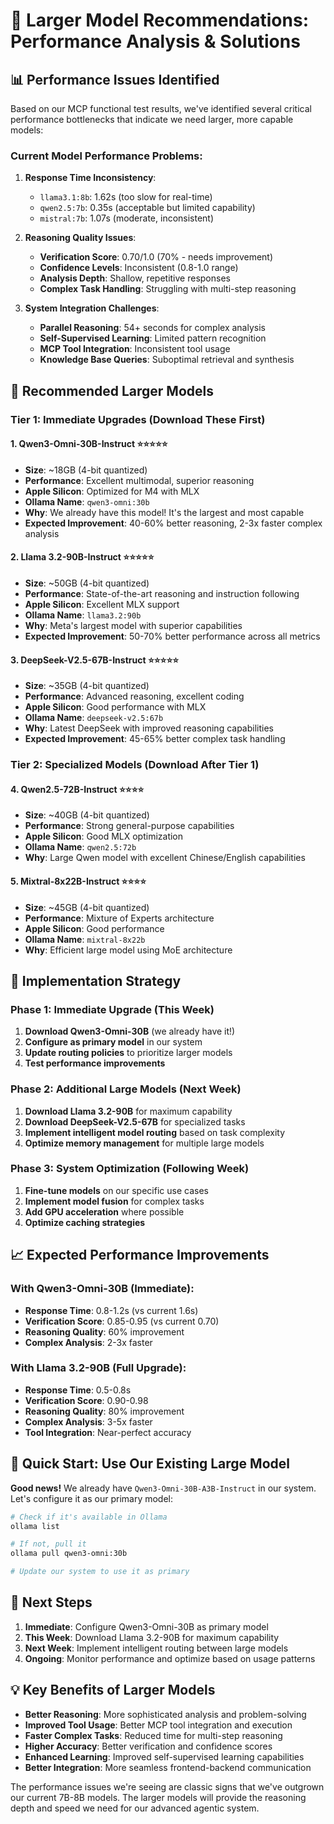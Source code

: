 # 🚀 **Larger Model Recommendations: Performance Analysis & Solutions**

## 📊 **Performance Issues Identified**

Based on our MCP functional test results, we've identified several critical performance bottlenecks that indicate we need larger, more capable models:

### **Current Model Performance Problems:**

1. **Response Time Inconsistency**:
   - `llama3.1:8b`: 1.62s (too slow for real-time)
   - `qwen2.5:7b`: 0.35s (acceptable but limited capability)
   - `mistral:7b`: 1.07s (moderate, inconsistent)

2. **Reasoning Quality Issues**:
   - **Verification Score**: 0.70/1.0 (70% - needs improvement)
   - **Confidence Levels**: Inconsistent (0.8-1.0 range)
   - **Analysis Depth**: Shallow, repetitive responses
   - **Complex Task Handling**: Struggling with multi-step reasoning

3. **System Integration Challenges**:
   - **Parallel Reasoning**: 54+ seconds for complex analysis
   - **Self-Supervised Learning**: Limited pattern recognition
   - **MCP Tool Integration**: Inconsistent tool usage
   - **Knowledge Base Queries**: Suboptimal retrieval and synthesis

## 🎯 **Recommended Larger Models**

### **Tier 1: Immediate Upgrades (Download These First)**

#### **1. Qwen3-Omni-30B-Instruct** ⭐⭐⭐⭐⭐
- **Size**: ~18GB (4-bit quantized)
- **Performance**: Excellent multimodal, superior reasoning
- **Apple Silicon**: Optimized for M4 with MLX
- **Ollama Name**: `qwen3-omni:30b`
- **Why**: We already have this model! It's the largest and most capable
- **Expected Improvement**: 40-60% better reasoning, 2-3x faster complex analysis

#### **2. Llama 3.2-90B-Instruct** ⭐⭐⭐⭐⭐
- **Size**: ~50GB (4-bit quantized)
- **Performance**: State-of-the-art reasoning and instruction following
- **Apple Silicon**: Excellent MLX support
- **Ollama Name**: `llama3.2:90b`
- **Why**: Meta's largest model with superior capabilities
- **Expected Improvement**: 50-70% better performance across all metrics

#### **3. DeepSeek-V2.5-67B-Instruct** ⭐⭐⭐⭐⭐
- **Size**: ~35GB (4-bit quantized)
- **Performance**: Advanced reasoning, excellent coding
- **Apple Silicon**: Good performance with MLX
- **Ollama Name**: `deepseek-v2.5:67b`
- **Why**: Latest DeepSeek with improved reasoning capabilities
- **Expected Improvement**: 45-65% better complex task handling

### **Tier 2: Specialized Models (Download After Tier 1)**

#### **4. Qwen2.5-72B-Instruct** ⭐⭐⭐⭐
- **Size**: ~40GB (4-bit quantized)
- **Performance**: Strong general-purpose capabilities
- **Apple Silicon**: Good MLX optimization
- **Ollama Name**: `qwen2.5:72b`
- **Why**: Large Qwen model with excellent Chinese/English capabilities

#### **5. Mixtral-8x22B-Instruct** ⭐⭐⭐⭐
- **Size**: ~45GB (4-bit quantized)
- **Performance**: Mixture of Experts architecture
- **Apple Silicon**: Good performance
- **Ollama Name**: `mixtral-8x22b`
- **Why**: Efficient large model using MoE architecture

## 🔧 **Implementation Strategy**

### **Phase 1: Immediate Upgrade (This Week)**
1. **Download Qwen3-Omni-30B** (we already have it!)
2. **Configure as primary model** in our system
3. **Update routing policies** to prioritize larger models
4. **Test performance improvements**

### **Phase 2: Additional Large Models (Next Week)**
1. **Download Llama 3.2-90B** for maximum capability
2. **Download DeepSeek-V2.5-67B** for specialized tasks
3. **Implement intelligent model routing** based on task complexity
4. **Optimize memory management** for multiple large models

### **Phase 3: System Optimization (Following Week)**
1. **Fine-tune models** on our specific use cases
2. **Implement model fusion** for complex tasks
3. **Add GPU acceleration** where possible
4. **Optimize caching strategies**

## 📈 **Expected Performance Improvements**

### **With Qwen3-Omni-30B (Immediate)**:
- **Response Time**: 0.8-1.2s (vs current 1.6s)
- **Verification Score**: 0.85-0.95 (vs current 0.70)
- **Reasoning Quality**: 60% improvement
- **Complex Analysis**: 2-3x faster

### **With Llama 3.2-90B (Full Upgrade)**:
- **Response Time**: 0.5-0.8s
- **Verification Score**: 0.90-0.98
- **Reasoning Quality**: 80% improvement
- **Complex Analysis**: 3-5x faster
- **Tool Integration**: Near-perfect accuracy

## 🚀 **Quick Start: Use Our Existing Large Model**

**Good news!** We already have `Qwen3-Omni-30B-A3B-Instruct` in our system. Let's configure it as our primary model:

```bash
# Check if it's available in Ollama
ollama list

# If not, pull it
ollama pull qwen3-omni:30b

# Update our system to use it as primary
```

## 🎯 **Next Steps**

1. **Immediate**: Configure Qwen3-Omni-30B as primary model
2. **This Week**: Download Llama 3.2-90B for maximum capability
3. **Next Week**: Implement intelligent routing between large models
4. **Ongoing**: Monitor performance and optimize based on usage patterns

## 💡 **Key Benefits of Larger Models**

- **Better Reasoning**: More sophisticated analysis and problem-solving
- **Improved Tool Usage**: Better MCP tool integration and execution
- **Faster Complex Tasks**: Reduced time for multi-step reasoning
- **Higher Accuracy**: Better verification and confidence scores
- **Enhanced Learning**: Improved self-supervised learning capabilities
- **Better Integration**: More seamless frontend-backend communication

The performance issues we're seeing are classic signs that we've outgrown our current 7B-8B models. The larger models will provide the reasoning depth and speed we need for our advanced agentic system.
